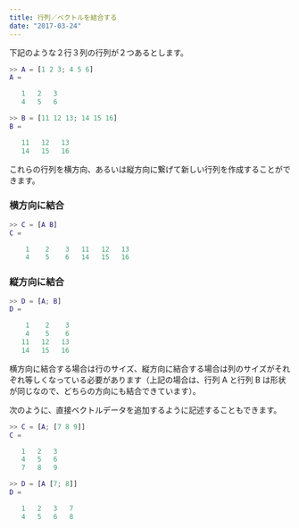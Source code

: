```yaml
---
title: 行列／ベクトルを結合する
date: "2017-03-24"
---
```


下記のような２行３列の行列が２つあるとします。

~~~ matlab
>> A = [1 2 3; 4 5 6]
A =

   1   2   3
   4   5   6

>> B = [11 12 13; 14 15 16]
B =

   11   12   13
   14   15   16
~~~

これらの行列を横方向、あるいは縦方向に繋げて新しい行列を作成することができます。

### 横方向に結合

~~~ matlab
>> C = [A B]
C =

    1    2    3   11   12   13
    4    5    6   14   15   16
~~~

### 縦方向に結合

~~~ matlab
>> D = [A; B]
D =

    1    2    3
    4    5    6
   11   12   13
   14   15   16
~~~

横方向に結合する場合は行のサイズ、縦方向に結合する場合は列のサイズがそれぞれ等しくなっている必要があります（上記の場合は、行列 A と行列 B は形状が同じなので、どちらの方向にも結合できています）。

次のように、直接ベクトルデータを追加するように記述することもできます。

~~~ matlab
>> C = [A; [7 8 9]]
C =

   1   2   3
   4   5   6
   7   8   9

>> D = [A [7; 8]]
D =

   1   2   3   7
   4   5   6   8
~~~

